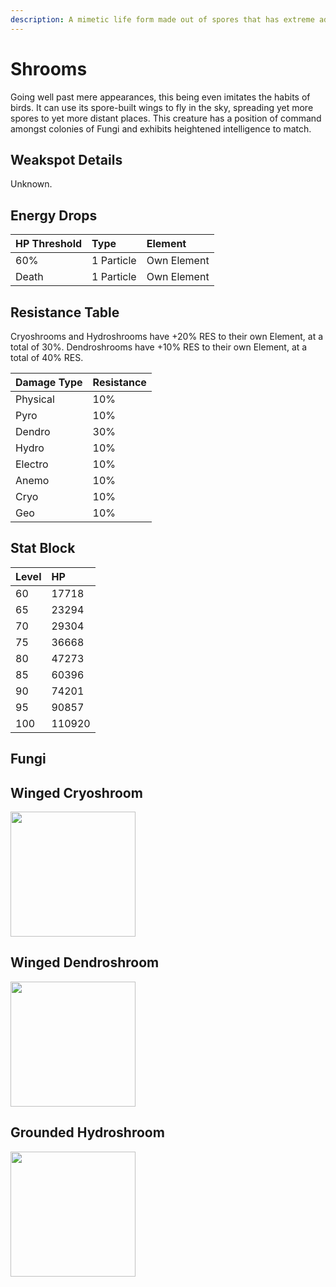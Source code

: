 ```yaml
---
description: A mimetic life form made out of spores that has extreme adaptability.
---
```


# Shrooms

Going well past mere appearances, this being even imitates the habits of birds. It can use its spore-built wings to fly in the sky, spreading yet more spores to yet more distant places.
This creature has a position of command amongst colonies of Fungi and exhibits heightened intelligence to match.

## Weakspot Details

Unknown.

## Energy Drops

| HP Threshold | Type       | Element     |
| :----------- | :--------- | :---------- |
| 60%          | 1 Particle | Own Element |
| Death        | 1 Particle | Own Element |

## Resistance Table

Cryoshrooms and Hydroshrooms have +20% RES to their own Element, at a total of 30%. Dendroshrooms have +10% RES to their own Element, at a total of 40% RES.

| Damage Type | Resistance |
| :---------- | :--------- |
| Physical    | 10%        |
| Pyro        | 10%        |
| Dendro      | 30%        |
| Hydro       | 10%        |
| Electro     | 10%        |
| Anemo       | 10%        |
| Cryo        | 10%        |
| Geo         | 10%        |

## Stat Block

| Level | HP     |
| :---- | :----- |
| 60    | 17718  |
| 65    | 23294  |
| 70    | 29304  |
| 75    | 36668  |
| 80    | 47273  |
| 85    | 60396  |
| 90    | 74201  |
| 95    | 90857  |
| 100   | 110920 |

## Fungi

<Tabs queryString="variant">

<TabItem value="cryo" label="Cryo">

## Winged Cryoshroom

<img src="/img/enemy/mystical/Enemy_Winged_Cryoshroom_Icon.webp" width="200" height="200" />

</TabItem>

<TabItem value="dendro" label="Dendro">

## Winged Dendroshroom

<img src="/img/enemy/mystical/Enemy_Winged_Dendroshroom_Icon.webp" width="200" height="200" />

</TabItem>

<TabItem value="hydro" label="Hydro">

## Grounded Hydroshroom

<img src="/img/enemy/mystical/Enemy_Grounded_Hydroshroom_Icon.webp" width="200" height="200" />

</TabItem>

</Tabs>
